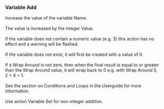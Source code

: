 ### Variable Add

Increase the value of the variable Name.\
\
The value is increased by the integer Value.\
\
If the variable does not contain a numeric value (e.g. 3) this action
has no effect and a warning will be flashed.\
\
If the variable does not exist, it will first be created with a value of
0.\
\
If a Wrap Around is not zero, then when the final result is equal to or
greater than the Wrap Around value, it will wrap back to 0 e.g. with
Wrap Around 5, 2 + 4 = 1.\
\
See the section on Conditions and Loops in the Userguide for more
information.\
\
Use action Variable Set for non-integer addition.
